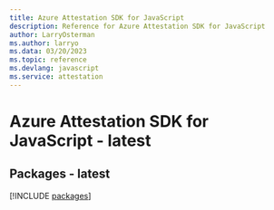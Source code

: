 ```yaml
---
title: Azure Attestation SDK for JavaScript
description: Reference for Azure Attestation SDK for JavaScript
author: LarryOsterman
ms.author: larryo
ms.data: 03/20/2023
ms.topic: reference
ms.devlang: javascript
ms.service: attestation
---
```

# Azure Attestation SDK for JavaScript - latest
## Packages - latest
[!INCLUDE [packages](attestation-index.md)]